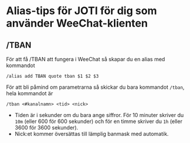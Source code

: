 # Alias-tips för JOTI för dig som använder WeeChat-klienten

## /TBAN
För att få /TBAN att fungera i WeeChat så skapar du en alias med kommandot
```
/alias add TBAN quote tban $1 $2 $3
```

För att bli påmind om parametrarna så skickar du bara kommandot `/tban`, hela kommandot är
```
/tban <#kanalnamn> <tid> <nick>
```

* Tiden är i sekunder om du bara ange siffror. För 10 minuter skriver du `10m` (eller 600 för 600 sekunder) och för en timme skriver du `1h` (eller 3600 för 3600 sekunder).
* Nick:et kommer översättas till lämplig banmask med automatik.
